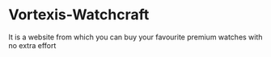 # Vortexis-Watchcraft
It is a website from which you can buy your favourite premium watches with no extra effort 
